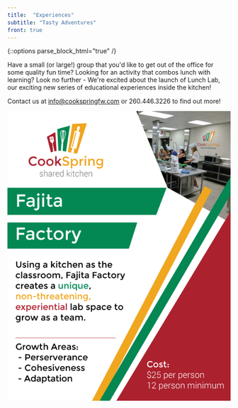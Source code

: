 ```yaml
---
title:  "Experiences"
subtitle: "Tasty Adventures"
front: true
---
```

{::options parse_block_html="true" /}
<div class="triangle-ne"></div>
<div class="row">
<div class="col-md-7">
<p>Have a small (or large!) group that you'd like to get out of the office for some quality fun time? Looking for an activity that combos lunch with learning? Look no further - We're excited about the launch of Lunch Lab, our exciting new series of educational experiences inside the kitchen!</p>
<p>Contact us at <a href="mailto:info@cookspringfw.com">info@cookspringfw.com</a> or 260.446.3226 to find out more!</p>
</div>
<div class="col-md-5">
<img src="/images/ffactory.png" class="img-responsive" alt="Fajita Factory"/>
</div>